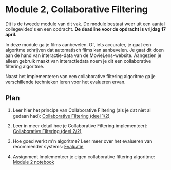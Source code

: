 # Module 2, Collaborative Filtering

Dit is de tweede module van dit vak. De module bestaat weer uit een aantal collegevideo's en een opdracht. **De deadline voor de opdracht is vrijdag 17 april.**

In deze module ga je films aanbevelen. Of, iets accurater, je gaat een algoritme schrijven dat automatisch films kan aanbevelen. Je gaat dit doen aan de hand van interactie-data van de MovieLens-website. Aangezien je alleen gebruik maakt van interactiedata noem je dit een collaborative filtering algoritme.

Naast het implementeren van een collaborative filtering algoritme ga je verschillende technieken leren voor het evalueren ervan.

## Plan

1. Leer hier het principe van Collaborative Filtering (als je dat niet al gedaan had): [Collaborative Filtering (deel 1/2)](/lectures/collaborative-filtering-1)

2. Leer in meer detail hoe je Collaborative Filtering implementeert: [Collaborative Filtering (deel 2/2)](/lectures/collaborative-filtering-2)

3. Hoe goed werkt m'n algoritme? Leer meer over het evalueren van recommender systems: [Evaluatie](/lectures/evaluatie)

3. <span class="badge badge-primary">Assignment</span> Implementeer je eigen collaborative filtering algoritme: [Module 2 notebook](/collaborative-filtering/assignment)
